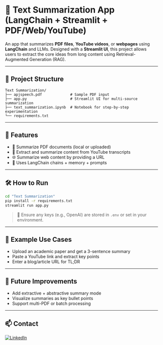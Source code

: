 # 📝 Text Summarization App (LangChain + Streamlit + PDF/Web/YouTube)

An app that summarizes **PDF files**, **YouTube videos**, or **webpages** using **LangChain** and LLMs. Designed with a **Streamlit UI**, this project allows users to extract the core ideas from long content using Retrieval-Augmented Generation (RAG).

---

## 📂 Project Structure

```
Text Summarization/
├── apjspeech.pdf             # Sample PDF input
├── app.py                    # Streamlit UI for multi-source summarization
├── text_summarization.ipynb  # Notebook for step-by-step experimentation
└── requirements.txt
```

---

## 🚀 Features

- 📄 Summarize PDF documents (local or uploaded)
- 🎥 Extract and summarize content from YouTube transcripts
- 🌐 Summarize web content by providing a URL
- 🤖 Uses LangChain chains + memory + prompts

---

## 🛠️ How to Run

```bash
cd "Text Summarization"
pip install -r requirements.txt
streamlit run app.py
```

> 📌 Ensure any keys (e.g., OpenAI) are stored in `.env` or set in your environment.

---

## 💬 Example Use Cases

- Upload an academic paper and get a 3-sentence summary
- Paste a YouTube link and extract key points
- Enter a blog/article URL for TL;DR

---

## 🔭 Future Improvements

- Add extractive + abstractive summary mode
- Visualize summaries as key bullet points
- Support multi-PDF or batch processing

---

## 📫 Contact

[![LinkedIn](https://img.shields.io/badge/LinkedIn-Aparna-blue?style=flat&logo=linkedin)](https://www.linkedin.com/in/aparna-k-628005167/)
